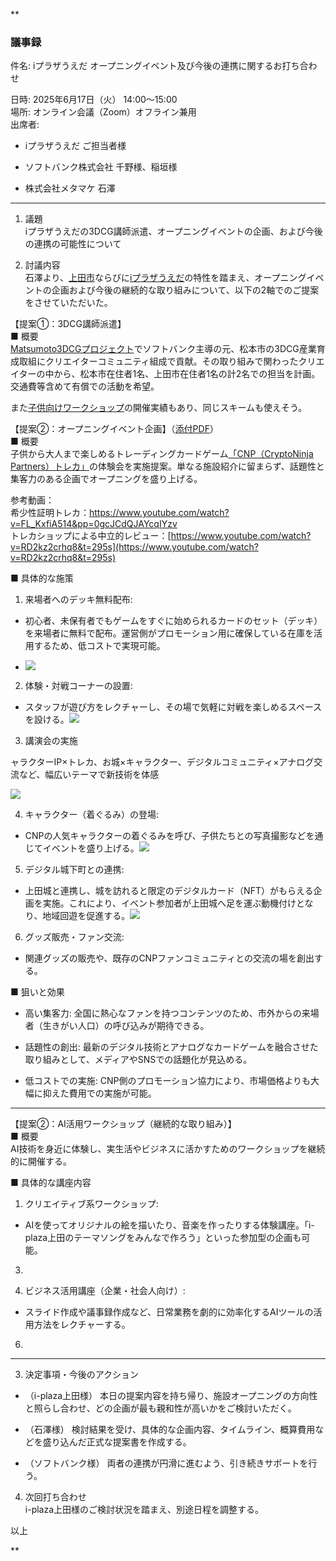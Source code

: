 **

### 議事録

件名: iプラザうえだ オープニングイベント及び今後の連携に関するお打ち合わせ

日時: 2025年6月17日（火） 14:00～15:00  
場所: オンライン会議（Zoom）オフライン兼用  
出席者:

- iプラザうえだ ご担当者様
    
- ソフトバンク株式会社 千野様、稲垣様
    
- 株式会社メタマケ 石澤
    

---

1. 議題  
iプラザうえだの3DCG講師派遣、オープニングイベントの企画、および今後の連携の可能性について

2. 討議内容  
石澤より、[上田市](https://pessham.com/ueda/)ならびに[iプラザうえだ](https://dxnrmect.manus.space/)の特性を踏まえ、オープニングイベントの企画および今後の継続的な取り組みについて、以下の2軸でのご提案をさせていただいた。

【提案①：3DCG講師派遣】  
■ 概要  
[Matsumoto3DCGプロジェクト](https://note.com/ham6344/n/ndcfd96736c32)でソフトバンク主導の元、松本市の3DCG産業育成取組にクリエイターコミュニティ組成で貢献。その取り組みで関わったクリエイターの中から、松本市在住者1名、上田市在住者1名の計2名での担当を計画。交通費等含めて有償での活動を希望。

また[子供向けワークショップ](https://www.instagram.com/p/DKrE_D2u9mn/)の開催実績もあり、同じスキームも使えそう。

【提案②：オープニングイベント企画】（[添付PDF](https://enrblngm.gensparkspace.com/)）  
■ 概要  
子供から大人まで楽しめるトレーディングカードゲーム[「CNP（CryptoNinja Partners）トレカ」](https://cnptcg.monolithos.co.jp/)の体験会を実施提案。単なる施設紹介に留まらず、話題性と集客力のある企画でオープニングを盛り上げる。

参考動画：  
希少性証明トレカ：[https://www.youtube.com/watch?v=FL_KxfiA514&pp=0gcJCdQJAYcqIYzv  
](https://www.youtube.com/watch?v=FL_KxfiA514&pp=0gcJCdQJAYcqIYzv)トレカショップによる中立的レビュー：[https://www.youtube.com/watch?v=RD2kz2crhq8&t=295s](https://www.youtube.com/watch?v=RD2kz2crhq8&t=295s)

  

■ 具体的な施策

1. 来場者へのデッキ無料配布:
    

- 初心者、未保有者でもゲームをすぐに始められるカードのセット（デッキ）を来場者に無料で配布。運営側がプロモーション用に確保している在庫を活用するため、低コストで実現可能。
    
- ![](https://lh7-rt.googleusercontent.com/docsz/AD_4nXeitCfrI2PVAYmqf7UIRiO0LIM_xZWBL6zeFDnpBBZD1RZwUQprUh710CPlsbtHODpbU6mOv-4wcDinIeTYIL6JVGlHR1Ix71A51C27zTfyxPVHwtAMmoalCr1wtEY0BcwWgs8FAw?key=eq5gVdVO6k_uegaQd2BdSA)
    

  

2. 体験・対戦コーナーの設置:
    

- スタッフが遊び方をレクチャーし、その場で気軽に対戦を楽しめるスペースを設ける。![](https://lh7-rt.googleusercontent.com/docsz/AD_4nXeKmPfzeHCwLbJyDHpZDd_TXyCFqMKjt3X3pwfvPT2K4Hvvb96t3T-ycUY5O8GFhFc20YhM3310eGy_ssxqhnWIs5Y4vFq_7nX3D7IoWaaChmpm-Bim0M1ezSbPF6ftrEJzXm4ThA?key=eq5gVdVO6k_uegaQd2BdSA)
    

  

3. 講演会の実施
    

ャラクターIP×トレカ、お城×キャラクター、デジタルコミュニティ×アナログ交流など、幅広いテーマで新技術を体感

![](https://lh7-rt.googleusercontent.com/docsz/AD_4nXeHJ7Vd3TLm9UIZ3atjAHA4JhbvJfAbFxATX0sfQrmzSJasaAL59-dsaSAXzR7VhzpwAq6KxeMpBD493SVk90cKYdptVu_2AuLAkWoMo1HRdCxp02hkCueXBGw4G5vhX0LoVIKbfQ?key=eq5gVdVO6k_uegaQd2BdSA)

  

4. キャラクター（着ぐるみ）の登場:
    

- CNPの人気キャラクターの着ぐるみを呼び、子供たちとの写真撮影などを通じてイベントを盛り上げる。![](https://lh7-rt.googleusercontent.com/docsz/AD_4nXeeJWk4_Im4O6iQXpshxfThVaA_6nMWoyIoDBDQ2oSjLSEfh09yhBKuvwXdBM87BWiEXJnHfSJ8TyyIzPjZ0ckrHij-Zf34JUuaC0CVX8_ajUsznyXf5TA5df70jtOTUYade_jrPA?key=eq5gVdVO6k_uegaQd2BdSA)
    

  

5. デジタル城下町との連携:
    

- 上田城と連携し、城を訪れると限定のデジタルカード（NFT）がもらえる企画を実施。これにより、イベント参加者が上田城へ足を運ぶ動機付けとなり、地域回遊を促進する。![](https://lh7-rt.googleusercontent.com/docsz/AD_4nXfd2WeCKl6f9xPBGR7_aPak8TYZjM4CJGT3v6rhFAGpaxD0b1BsZpZjBA4tOVIkrxCDgOSbWNChTRgyEfCUMkqYZMlG6DxCTsnFsiu55P8bRLiqfJlV184WjdPisvHXur8gFTu4SA?key=eq5gVdVO6k_uegaQd2BdSA)
    

  

6. グッズ販売・ファン交流:
    

- 関連グッズの販売や、既存のCNPファンコミュニティとの交流の場を創出する。
    

  

■ 狙いと効果

- 高い集客力: 全国に熱心なファンを持つコンテンツのため、市外からの来場者（生きがい人口）の呼び込みが期待できる。
    
- 話題性の創出: 最新のデジタル技術とアナログなカードゲームを融合させた取り組みとして、メディアやSNSでの話題化が見込める。
    
- 低コストでの実施: CNP側のプロモーション協力により、市場価格よりも大幅に抑えた費用での実施が可能。
    

---

【提案②：AI活用ワークショップ（継続的な取り組み）】  
■ 概要  
AI技術を身近に体験し、実生活やビジネスに活かすためのワークショップを継続的に開催する。

■ 具体的な講座内容

1. クリエイティブ系ワークショップ:
    

- AIを使ってオリジナルの絵を描いたり、音楽を作ったりする体験講座。「i-plaza上田のテーマソングをみんなで作ろう」といった参加型の企画も可能。
    

3.   
    
4. ビジネス活用講座（企業・社会人向け）:
    

- スライド作成や議事録作成など、日常業務を劇的に効率化するAIツールの活用方法をレクチャーする。
    

6.   
    

---

3. 決定事項・今後のアクション

- （i-plaza上田様） 本日の提案内容を持ち帰り、施設オープニングの方向性と照らし合わせ、どの企画が最も親和性が高いかをご検討いただく。
    
- （石澤様） 検討結果を受け、具体的な企画内容、タイムライン、概算費用などを盛り込んだ正式な提案書を作成する。
    
- （ソフトバンク様） 両者の連携が円滑に進むよう、引き続きサポートを行う。
    

4. 次回打ち合わせ  
i-plaza上田様のご検討状況を踏まえ、別途日程を調整する。

以上

  
**